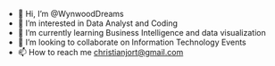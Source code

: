 - 👋 Hi, I’m @WynwoodDreams
- 👀 I’m interested in Data Analyst and Coding
- 🌱 I’m currently learning Business Intelligence and data visualization
- 💞️ I’m looking to collaborate on Information Technology Events
- 📫 How to reach me christianjort@gmail.com

<!---
WynwoodDreams/WynwoodDreams is a ✨ special ✨ repository because its `README.md` (this file) appears on your GitHub profile.
You can click the Preview link to take a look at your changes.
--->
